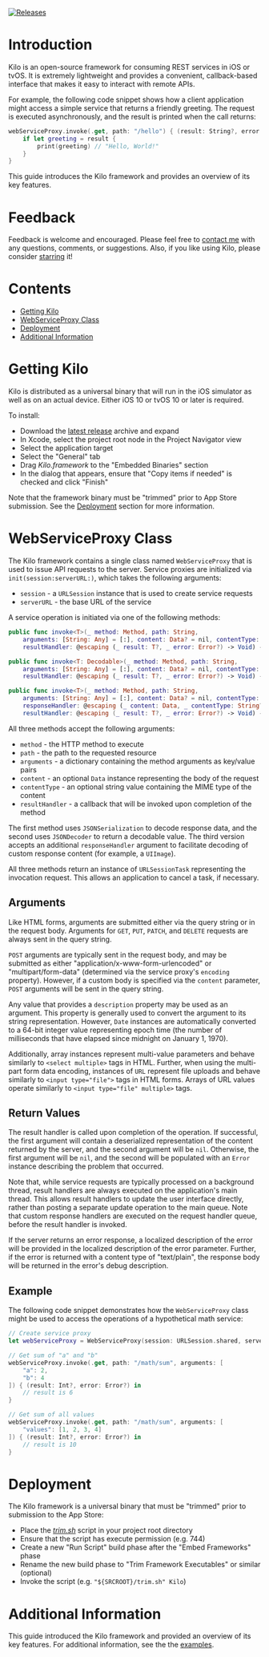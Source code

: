 [![Releases](https://img.shields.io/github/release/gk-brown/Kilo.svg)](https://github.com/gk-brown/Kilo/releases)

# Introduction
Kilo is an open-source framework for consuming REST services in iOS or tvOS. It is extremely lightweight and provides a convenient, callback-based interface that makes it easy to interact with remote APIs.

For example, the following code snippet shows how a client application might access a simple service that returns a friendly greeting. The request is executed asynchronously, and the result is printed when the call returns:

```swift
webServiceProxy.invoke(.get, path: "/hello") { (result: String?, error: Error?) in
    if let greeting = result {
        print(greeting) // "Hello, World!"
    }
}
```

This guide introduces the Kilo framework and provides an overview of its key features.

# Feedback
Feedback is welcome and encouraged. Please feel free to [contact me](mailto:gk_brown@icloud.com?subject=Kilo) with any questions, comments, or suggestions. Also, if you like using Kilo, please consider [starring](https://github.com/gk-brown/Kilo/stargazers) it!

# Contents
* [Getting Kilo](#getting-kilo)
* [WebServiceProxy Class](#webserviceproxy-class)
* [Deployment](#deployment)
* [Additional Information](#additional-information)

# Getting Kilo
Kilo is distributed as a universal binary that will run in the iOS simulator as well as on an actual device. Either iOS 10 or tvOS 10 or later is required. 

To install:

* Download the [latest release](https://github.com/gk-brown/Kilo/releases) archive and expand
* In Xcode, select the project root node in the Project Navigator view
* Select the application target
* Select the "General" tab
* Drag _Kilo.framework_ to the "Embedded Binaries" section
* In the dialog that appears, ensure that "Copy items if needed" is checked and click "Finish"

Note that the framework binary must be "trimmed" prior to App Store submission. See the [Deployment](#deployment) section for more information.

# WebServiceProxy Class
The Kilo framework contains a single class named `WebServiceProxy` that is used to issue API requests to the server. Service proxies are initialized via `init(session:serverURL:)`, which takes the following arguments:

* `session` - a `URLSession` instance that is used to create service requests
* `serverURL` - the base URL of the service

A service operation is initiated via one of the following methods:

```swift
public func invoke<T>(_ method: Method, path: String,
    arguments: [String: Any] = [:], content: Data? = nil, contentType: String? = nil,
    resultHandler: @escaping (_ result: T?, _ error: Error?) -> Void) -> URLSessionTask? { ... }

public func invoke<T: Decodable>(_ method: Method, path: String,
    arguments: [String: Any] = [:], content: Data? = nil, contentType: String? = nil,
    resultHandler: @escaping (_ result: T?, _ error: Error?) -> Void) -> URLSessionTask? { ... }

public func invoke<T>(_ method: Method, path: String,
    arguments: [String: Any] = [:], content: Data? = nil, contentType: String? = nil,
    responseHandler: @escaping (_ content: Data, _ contentType: String?) throws -> T?,
    resultHandler: @escaping (_ result: T?, _ error: Error?) -> Void) -> URLSessionTask? { ... }
```

All three methods accept the following arguments:

* `method` - the HTTP method to execute
* `path` - the path to the requested resource
* `arguments` - a dictionary containing the method arguments as key/value pairs
* `content` - an optional `Data` instance representing the body of the request
* `contentType` - an optional string value containing the MIME type of the content
* `resultHandler` - a callback that will be invoked upon completion of the method

The first method uses `JSONSerialization` to decode response data, and the second uses `JSONDecoder` to return a decodable value. The third version accepts an additional `responseHandler` argument to facilitate decoding of custom response content (for example, a `UIImage`).

All three methods return an instance of `URLSessionTask` representing the invocation request. This allows an application to cancel a task, if necessary.

## Arguments
Like HTML forms, arguments are submitted either via the query string or in the request body. Arguments for `GET`, `PUT`, `PATCH`, and `DELETE` requests are always sent in the query string. 

`POST` arguments are typically sent in the request body, and may be submitted as either "application/x-www-form-urlencoded" or "multipart/form-data" (determined via the service proxy's `encoding` property). However, if a custom body is specified via the `content` parameter, `POST` arguments will be sent in the query string.

Any value that provides a `description` property may be used as an argument. This property is generally used to convert the argument to its string representation. However, `Date` instances are automatically converted to a 64-bit integer value representing epoch time (the number of milliseconds that have elapsed since midnight on January 1, 1970).

Additionally, array instances represent multi-value parameters and behave similarly to `<select multiple>` tags in HTML. Further, when using the multi-part form data encoding, instances of `URL` represent file uploads and behave similarly to `<input type="file">` tags in HTML forms. Arrays of URL values operate similarly to `<input type="file" multiple>` tags.

## Return Values
The result handler is called upon completion of the operation. If successful, the first argument will contain a deserialized representation of the content returned by the server, and the second argument will be `nil`. Otherwise, the first argument will be `nil`, and the second will be populated with an `Error` instance describing the problem that occurred.

Note that, while service requests are typically processed on a background thread, result handlers are always executed on the application's main thread. This allows result handlers to update the user interface directly, rather than posting a separate update operation to the main queue. Note that custom response handlers are executed on the request handler queue, before the result handler is invoked.

If the server returns an error response, a localized description of the error will be provided in the localized description of the error parameter. Further, if the error is returned with a content type of "text/plain", the response body will be returned in the error's debug description.

## Example
The following code snippet demonstrates how the `WebServiceProxy` class might be used to access the operations of a hypothetical math service:

```swift
// Create service proxy
let webServiceProxy = WebServiceProxy(session: URLSession.shared, serverURL: URL(string: "http://localhost:8080")!)

// Get sum of "a" and "b"
webServiceProxy.invoke(.get, path: "/math/sum", arguments: [
    "a": 2,
    "b": 4
]) { (result: Int?, error: Error?) in
    // result is 6
}

// Get sum of all values
webServiceProxy.invoke(.get, path: "/math/sum", arguments: [
    "values": [1, 2, 3, 4]
]) { (result: Int?, error: Error?) in
    // result is 10
}
```

# Deployment
The Kilo framework is a universal binary that must be "trimmed" prior to submission to the App Store:

* Place the _[trim.sh](Xcode/trim.sh)_ script in your project root directory
* Ensure that the script has execute permission (e.g. 744)
* Create a new "Run Script" build phase after the "Embed Frameworks" phase
* Rename the new build phase to "Trim Framework Executables" or similar (optional)
* Invoke the script (e.g. `"${SRCROOT}/trim.sh" Kilo`)

# Additional Information
This guide introduced the Kilo framework and provided an overview of its key features. For additional information, see the the [examples](https://github.com/gk-brown/Kilo/tree/development/Kilo-iOS/KiloTest).
